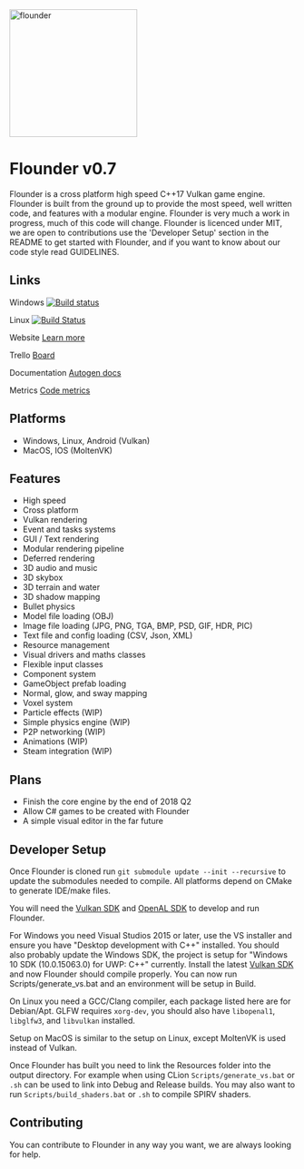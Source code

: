 <img src="https://github.com/Equilibrium-Games/Flounder/blob/master/Documents/Flounder.png" alt="flounder" width=225>

# Flounder v0.7
Flounder is a cross platform high speed C++17 Vulkan game engine. Flounder is built from the ground up to provide the most speed, well written code, and features with a modular engine. Flounder is very much a work in progress, much of this code will change.
Flounder is licenced under MIT, we are open to contributions use the 'Developer Setup' section in the README to get started with Flounder, and if you want to know about our code style read GUIDELINES.

## Links
Windows   [![Build status](https://ci.appveyor.com/api/projects/status/4uhakf6tt78wov7o?svg=true)](https://ci.appveyor.com/project/Mattparks/flounder)

Linux   [![Build Status](https://travis-ci.org/Equilibrium-Games/Flounder.svg?branch=master)](https://travis-ci.org/Equilibrium-Games/Flounder)


Website   [Learn more](https://equilibrium.games)

Trello   [Board](https://trello.com/b/ZRvpbbYC/flounder)

Documentation   [Autogen docs](https://equilibrium-games.github.io/Flounder-Docs/docs/html/namespace_flounder.html)

Metrics   [Code metrics](https://equilibrium-games.github.io/Flounder-Docs/loc/LocMetrics.html)

## Platforms
 * Windows, Linux, Android (Vulkan)
 * MacOS, IOS (MoltenVK)

## Features
 * High speed
 * Cross platform
 * Vulkan rendering
 * Event and tasks systems
 * GUI / Text rendering
 * Modular rendering pipeline
 * Deferred rendering
 * 3D audio and music
 * 3D skybox
 * 3D terrain and water
 * 3D shadow mapping
 * Bullet physics
 * Model file loading (OBJ)
 * Image file loading (JPG, PNG, TGA, BMP, PSD, GIF, HDR, PIC)
 * Text file and config loading (CSV, Json, XML)
 * Resource management
 * Visual drivers and maths classes
 * Flexible input classes
 * Component system
 * GameObject prefab loading
 * Normal, glow, and sway mapping
 * Voxel system
 * Particle effects (WIP)
 * Simple physics engine (WIP)
 * P2P networking (WIP)
 * Animations (WIP)
 * Steam integration (WIP)

## Plans
 * Finish the core engine by the end of 2018 Q2
 * Allow C# games to be created with Flounder
 * A simple visual editor in the far future

## Developer Setup
Once Flounder is cloned run `git submodule update --init --recursive` to update the submodules needed to compile. All platforms depend on CMake to generate IDE/make files.

You will need the [Vulkan SDK](https://www.lunarg.com/vulkan-sdk/) and [OpenAL SDK](https://www.openal.org/downloads/) to develop and run Flounder.

For Windows you need Visual Studios 2015 or later, use the VS installer and ensure you have "Desktop development with C++" installed. You should also probably update the Windows SDK, the project is setup for "Windows 10 SDK (10.0.15063.0) for UWP: C++" currently. Install the latest [Vulkan SDK](https://www.lunarg.com/vulkan-sdk/) and now Flounder should compile properly. You can now run Scripts/generate_vs.bat and an environment will be setup in Build.

On Linux you need a GCC/Clang compiler, each package listed here are for Debian/Apt. GLFW requires `xorg-dev`, you should also have `libopenal1`, `libglfw3`, and `libvulkan` installed.

Setup on MacOS is similar to the setup on Linux, except MoltenVK is used instead of Vulkan.

Once Flounder has built you need to link the Resources folder into the output directory. For example when using CLion `Scripts/generate_vs.bat` or `.sh` can be used to link into Debug and Release builds. You may also want to run `Scripts/build_shaders.bat` or `.sh` to compile SPIRV shaders.

## Contributing
You can contribute to Flounder in any way you want, we are always looking for help.
